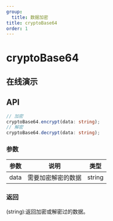 ```yaml
---
group:
  title: 数据加密
title: cryptoBase64
order: 1
---
```


# cryptoBase64

## 在线演示

<code src="./crypto/cryptoBase64"></code>

## API

```typescript
// 加密
cryptoBase64.encrypt(data: string);
// 解密
cryptoBase64.decrypt(data: string);
```

### 参数

| 参数 | 说明               | 类型   |
| ---- | ------------------ | ------ |
| data | 需要加密解密的数据 | string |

### 返回

(string):返回加密或解密过的数据。
